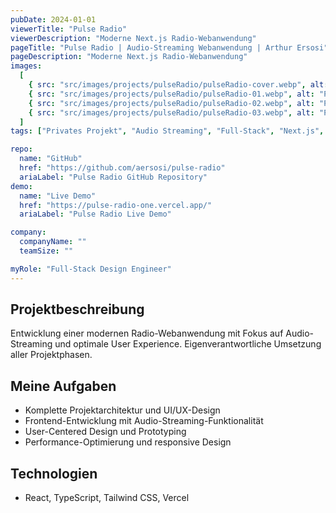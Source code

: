 ```yaml
---
pubDate: 2024-01-01
viewerTitle: "Pulse Radio"
viewerDescription: "Moderne Next.js Radio-Webanwendung"
pageTitle: "Pulse Radio | Audio-Streaming Webanwendung | Arthur Ersosi"
pageDescription: "Moderne Next.js Radio-Webanwendung"
images:
  [
    { src: "src/images/projects/pulseRadio/pulseRadio-cover.webp", alt: "Pulse Radio App Coverbild" },
    { src: "src/images/projects/pulseRadio/pulseRadio-01.webp", alt: "Pulse Radio Player" },
    { src: "src/images/projects/pulseRadio/pulseRadio-02.webp", alt: "Pulse Radio Stationsauswahl" },
    { src: "src/images/projects/pulseRadio/pulseRadio-03.webp", alt: "Pulse Radio Einstellungen" },
  ]
tags: ["Privates Projekt", "Audio Streaming", "Full-Stack", "Next.js", "React", "Frontend-Entwicklung"]

repo:
  name: "GitHub"
  href: "https://github.com/aersosi/pulse-radio"
  ariaLabel: "Pulse Radio GitHub Repository"
demo:
  name: "Live Demo"
  href: "https://pulse-radio-one.vercel.app/"
  ariaLabel: "Pulse Radio Live Demo"

company:
  companyName: ""
  teamSize: ""

myRole: "Full-Stack Design Engineer"
---
```


## Projektbeschreibung

Entwicklung einer modernen Radio-Webanwendung mit Fokus auf Audio-Streaming und optimale User Experience.
Eigenverantwortliche Umsetzung aller Projektphasen.

## Meine Aufgaben

- Komplette Projektarchitektur und UI/UX-Design
- Frontend-Entwicklung mit Audio-Streaming-Funktionalität
- User-Centered Design und Prototyping
- Performance-Optimierung und responsive Design

## Technologien

- React, TypeScript, Tailwind CSS, Vercel
